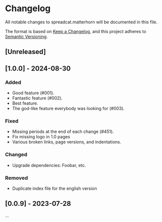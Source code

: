 # Changelog

All notable changes to spreadcat.matterhorn will be documented in this file.

The format is based on [Keep a Changelog](https://keepachangelog.com/en/1.0.0/),
and this project adheres to [Semantic Versioning](https://semver.org/spec/v2.0.0.html).

## [Unreleased]

## [1.0.0] - 2024-08-30

### Added

- Good feature (#001).
- Fantastic feature (#002).
- Best feature.
- The god-like feature everybody was looking for (#003).

### Fixed

- Missing periods at the end of each change (#451).
- Fix missing logo in 1.0 pages
- Various broken links, page versions, and indentations.

### Changed

- Upgrade dependencies: Foobar, etc.

### Removed

- Duplicate index file for the english version

## [0.0.9] - 2023-07-28

...

